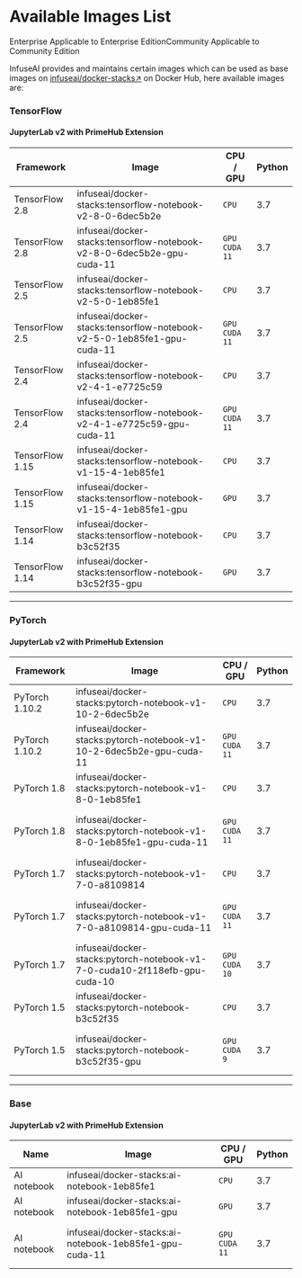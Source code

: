 # Available Images List

Enterprise Applicable to Enterprise EditionCommunity Applicable to Community Edition

InfuseAI provides and maintains certain images which can be used as base images on [infuseai/docker-stacks↗](https://hub.docker.com/r/infuseai/docker-stacks/tags) on Docker Hub, here available images are:

### TensorFlow

#### JupyterLab v2 with PrimeHub Extension

| Framework       | Image                                                                  | CPU / GPU                                       | Python |
| --------------- | ---------------------------------------------------------------------- | ----------------------------------------------- | ------ |
| TensorFlow 2.8  | infuseai/docker-stacks:tensorflow-notebook-v2-8-0-6dec5b2e             | `CPU`                                           | 3.7    |
| TensorFlow 2.8  | infuseai/docker-stacks:tensorflow-notebook-v2-8-0-6dec5b2e-gpu-cuda-11 | <p><code>GPU</code><br><code>CUDA 11</code></p> | 3.7    |
| TensorFlow 2.5  | infuseai/docker-stacks:tensorflow-notebook-v2-5-0-1eb85fe1             | `CPU`                                           | 3.7    |
| TensorFlow 2.5  | infuseai/docker-stacks:tensorflow-notebook-v2-5-0-1eb85fe1-gpu-cuda-11 | <p><code>GPU</code><br><code>CUDA 11</code></p> | 3.7    |
| TensorFlow 2.4  | infuseai/docker-stacks:tensorflow-notebook-v2-4-1-e7725c59             | `CPU`                                           | 3.7    |
| TensorFlow 2.4  | infuseai/docker-stacks:tensorflow-notebook-v2-4-1-e7725c59-gpu-cuda-11 | <p><code>GPU</code><br><code>CUDA 11</code></p> | 3.7    |
| TensorFlow 1.15 | infuseai/docker-stacks:tensorflow-notebook-v1-15-4-1eb85fe1            | `CPU`                                           | 3.7    |
| TensorFlow 1.15 | infuseai/docker-stacks:tensorflow-notebook-v1-15-4-1eb85fe1-gpu        | `GPU`                                           | 3.7    |
| TensorFlow 1.14 | infuseai/docker-stacks:tensorflow-notebook-b3c52f35                    | `CPU`                                           | 3.7    |
| TensorFlow 1.14 | infuseai/docker-stacks:tensorflow-notebook-b3c52f35-gpu                | `GPU`                                           | 3.7    |

***

### PyTorch

#### JupyterLab v2 with PrimeHub Extension

| Framework      | Image                                                                      | CPU / GPU                                       | Python |
| -------------- | -------------------------------------------------------------------------- | ----------------------------------------------- | ------ |
| PyTorch 1.10.2 | infuseai/docker-stacks:pytorch-notebook-v1-10-2-6dec5b2e                   | `CPU`                                           | 3.7    |
| PyTorch 1.10.2 | infuseai/docker-stacks:pytorch-notebook-v1-10-2-6dec5b2e-gpu-cuda-11       | <p><code>GPU</code><br><code>CUDA 11</code></p> | 3.7    |
| PyTorch 1.8    | infuseai/docker-stacks:pytorch-notebook-v1-8-0-1eb85fe1                    | `CPU`                                           | 3.7    |
| PyTorch 1.8    | infuseai/docker-stacks:pytorch-notebook-v1-8-0-1eb85fe1-gpu-cuda-11        | <p><code>GPU</code><br><code>CUDA 11</code></p> | 3.7    |
| PyTorch 1.7    | infuseai/docker-stacks:pytorch-notebook-v1-7-0-a8109814                    | `CPU`                                           | 3.7    |
| PyTorch 1.7    | infuseai/docker-stacks:pytorch-notebook-v1-7-0-a8109814-gpu-cuda-11        | <p><code>GPU</code><br><code>CUDA 11</code></p> | 3.7    |
| PyTorch 1.7    | infuseai/docker-stacks:pytorch-notebook-v1-7-0-cuda10-2f118efb-gpu-cuda-10 | <p><code>GPU</code><br><code>CUDA 10</code></p> | 3.7    |
| PyTorch 1.5    | infuseai/docker-stacks:pytorch-notebook-b3c52f35                           | `CPU`                                           | 3.7    |
| PyTorch 1.5    | infuseai/docker-stacks:pytorch-notebook-b3c52f35-gpu                       | <p><code>GPU</code><br><code>CUDA 9</code></p>  | 3.7    |

***

### Base

#### JupyterLab v2 with PrimeHub Extension

| Name        | Image                                                   | CPU / GPU                                       | Python |
| ----------- | ------------------------------------------------------- | ----------------------------------------------- | ------ |
| AI notebook | infuseai/docker-stacks:ai-notebook-1eb85fe1             | `CPU`                                           | 3.7    |
| AI notebook | infuseai/docker-stacks:ai-notebook-1eb85fe1-gpu         | `GPU`                                           | 3.7    |
| AI notebook | infuseai/docker-stacks:ai-notebook-1eb85fe1-gpu-cuda-11 | <p><code>GPU</code><br><code>CUDA 11</code></p> | 3.7    |
